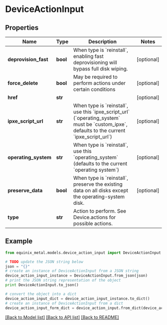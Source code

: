 # DeviceActionInput


## Properties
Name | Type | Description | Notes
------------ | ------------- | ------------- | -------------
**deprovision_fast** | **bool** | When type is &#x60;reinstall&#x60;, enabling fast deprovisioning will bypass full disk wiping. | [optional] 
**force_delete** | **bool** | May be required to perform actions under certain conditions | [optional] 
**href** | **str** |  | [optional] 
**ipxe_script_url** | **str** | When type is &#x60;reinstall&#x60;, use this &#x60;ipxe_script_url&#x60; (&#x60;operating_system&#x60; must be &#x60;custom_ipxe&#x60;, defaults to the current &#x60;ipxe_script_url&#x60;) | [optional] 
**operating_system** | **str** | When type is &#x60;reinstall&#x60;, use this &#x60;operating_system&#x60; (defaults to the current &#x60;operating system&#x60;) | [optional] 
**preserve_data** | **bool** | When type is &#x60;reinstall&#x60;, preserve the existing data on all disks except the operating-system disk. | [optional] 
**type** | **str** | Action to perform. See Device.actions for possible actions. | 

## Example

```python
from equinix_metal.models.device_action_input import DeviceActionInput

# TODO update the JSON string below
json = "{}"
# create an instance of DeviceActionInput from a JSON string
device_action_input_instance = DeviceActionInput.from_json(json)
# print the JSON string representation of the object
print DeviceActionInput.to_json()

# convert the object into a dict
device_action_input_dict = device_action_input_instance.to_dict()
# create an instance of DeviceActionInput from a dict
device_action_input_form_dict = device_action_input.from_dict(device_action_input_dict)
```
[[Back to Model list]](../README.md#documentation-for-models) [[Back to API list]](../README.md#documentation-for-api-endpoints) [[Back to README]](../README.md)



